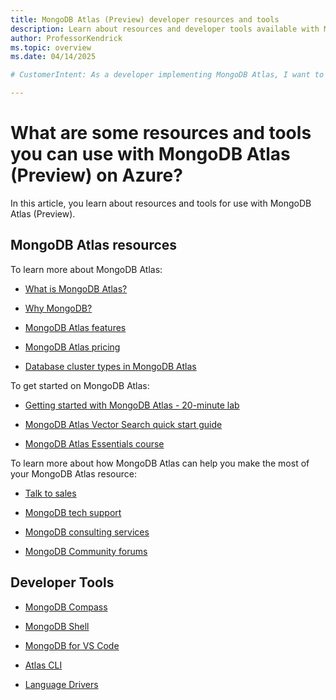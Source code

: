 ```yaml
---
title: MongoDB Atlas (Preview) developer resources and tools
description: Learn about resources and developer tools available with MongoDB Atlas (Preview).
author: ProfessorKendrick
ms.topic: overview
ms.date: 04/14/2025

# CustomerIntent: As a developer implementing MongoDB Atlas, I want to know about other resources and tools available.

---
```


# What are some resources and tools you can use with MongoDB Atlas (Preview) on Azure? 

In this article, you learn about resources and tools for use with MongoDB Atlas (Preview).

## MongoDB Atlas resources 

To learn more about MongoDB Atlas: 

- [What is MongoDB Atlas?](https://www.mongodb.com/docs/atlas/)

- [Why MongoDB?](https://www.mongodb.com/resources/products/fundamentals/why-use-mongodb)

- [MongoDB Atlas features](https://www.mongodb.com/atlas) 

- [MongoDB Atlas pricing](https://www.mongodb.com/pricing )

- [Database cluster types in MongoDB Atlas](https://www.mongodb.com/docs/atlas/create-database-deployment/)

To get started on MongoDB Atlas: 

- [Getting started with MongoDB Atlas - 20-minute lab](https://learn.mongodb.com/courses/getting-started-with-mongodb-atlas-lab-only)

- [MongoDB Atlas Vector Search quick start guide](https://www.mongodb.com/docs/atlas/atlas-vector-search/tutorials/vector-search-quick-start/)

- [MongoDB Atlas Essentials course](https://learn.mongodb.com/learning-paths/atlas-essentials) 

To learn more about how MongoDB Atlas can help you make the most of your MongoDB Atlas resource: 

- [Talk to sales](https://www.mongodb.com/company/contact)

- [MongoDB tech support](https://support.mongodb.com/)

- [MongoDB consulting services](https://www.mongodb.com/services/consulting) 

- [MongoDB Community forums](https://www.mongodb.com/community/)

## Developer Tools

- [MongoDB Compass](https://www.mongodb.com/docs/compass/current/)

- [MongoDB Shell](https://www.mongodb.com/docs/mongodb-shell/)

- [MongoDB for VS Code](https://www.mongodb.com/docs/mongodb-vscode/)

- [Atlas CLI](https://www.mongodb.com/docs/atlas/atlas-cli/)

- [Language Drivers](https://www.mongodb.com/docs/atlas/driver-connection/) 